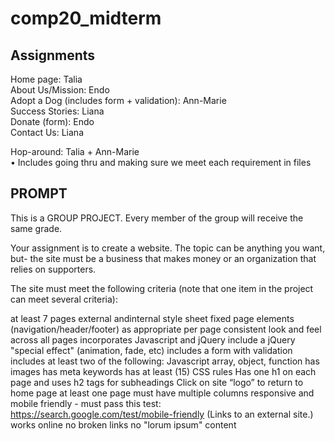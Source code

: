 # comp20_midterm

Assignments
-----------
Home page: Talia\
About Us/Mission: Endo\
Adopt a Dog (includes form + validation): Ann-Marie\
Success Stories: Liana\
Donate (form): Endo\
Contact Us: Liana

Hop-around: Talia + Ann-Marie\
  • Includes going thru and making sure we meet each requirement in files


PROMPT
----------------------------------------------------------------------------
This is a GROUP PROJECT.  Every member of the group will receive the same grade.

Your assignment is to create a website.  The topic can be anything you want, but- the site must be a business that makes money or an organization that relies on supporters.

The site must meet the following criteria (note that one item in the project can meet several criteria):

at least 7 pages
external andinternal style sheet
fixed page elements (navigation/header/footer) as appropriate per page
consistent look and feel across all pages
incorporates Javascript and jQuery
include a jQuery "special effect" (animation, fade, etc)
includes a form with validation
includes at least two of the following: Javascript array, object, function
has images
has meta keywords
has at least (15) CSS rules
Has one h1 on each page and uses h2 tags for subheadings
Click on site “logo” to return to home page
at least one page must have multiple columns
responsive and mobile friendly - must pass this test: https://search.google.com/test/mobile-friendly (Links to an external site.)
works online
no broken links
no "lorum ipsum" content
